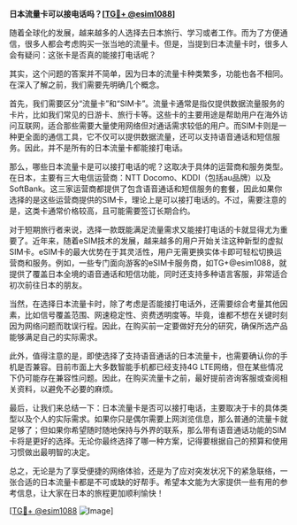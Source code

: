 **日本流量卡可以接电话吗？[[TG💪+ @esim1088](https://t.me/s/esim1088)]**

随着全球化的发展，越来越多的人选择去日本旅行、学习或者工作。而为了方便通信，很多人都会考虑购买一张当地的流量卡。但是，当提到日本流量卡时，很多人会有疑问：这张卡是否真的能接打电话呢？

其实，这个问题的答案并不简单，因为日本的流量卡种类繁多，功能也各不相同。在深入了解之前，我们需要先明确几个概念。

首先，我们需要区分“流量卡”和“SIM卡”。流量卡通常是指仅提供数据流量服务的卡片，比如我们常见的日游卡、旅行卡等。这些卡的主要用途是帮助用户在海外访问互联网，适合那些需要大量使用网络但对通话需求较低的用户。而SIM卡则是一种更全面的通信工具，它不仅可以提供数据流量，还可以支持语音通话和短信服务。因此，并不是所有的日本流量卡都能接打电话。

那么，哪些日本流量卡是可以接打电话的呢？这取决于具体的运营商和服务类型。在日本，主要有三大电信运营商：NTT Docomo、KDDI（包括au品牌）以及SoftBank。这三家运营商都提供了包含语音通话和短信服务的套餐，因此如果你选择的是这些运营商提供的SIM卡，理论上是可以接打电话的。不过，需要注意的是，这类卡通常价格较高，且可能需要签订长期合约。

对于短期旅行者来说，选择一款既能满足流量需求又能接打电话的卡就显得尤为重要了。近年来，随着eSIM技术的发展，越来越多的用户开始关注这种新型的虚拟SIM卡。eSIM卡的最大优势在于其灵活性，用户无需更换实体卡即可轻松切换运营商和服务。例如，一些专门面向游客的eSIM卡服务商，如TG+@esim1088，就提供了覆盖日本全境的语音通话和短信功能，同时还支持多种语言客服，非常适合初次前往日本的朋友。

当然，在选择日本流量卡时，除了考虑是否能接打电话外，还需要综合考量其他因素，比如信号覆盖范围、网速稳定性、资费透明度等。毕竟，谁都不想在关键时刻因为网络问题而耽误行程。因此，在购买前一定要做好充分的研究，确保所选产品能够满足自己的实际需求。

此外，值得注意的是，即使选择了支持语音通话的日本流量卡，也需要确认你的手机是否兼容。目前市面上大多数智能手机都已经支持4G LTE网络，但在某些情况下仍可能存在兼容性问题。因此，在购买流量卡之前，最好提前咨询客服或查阅相关资料，以避免不必要的麻烦。

最后，让我们来总结一下：日本流量卡是否可以接打电话，主要取决于卡的具体类型以及个人的实际需求。如果你只是偶尔需要上网浏览信息，那么普通的流量卡就足够了；但如果你希望随时随地保持与外界的联系，那么带有语音通话功能的SIM卡将是更好的选择。无论你最终选择了哪一种方案，记得要根据自己的预算和使用习惯做出最明智的决定。

总之，无论是为了享受便捷的网络体验，还是为了应对突发状况下的紧急联络，一张合适的日本流量卡都是不可或缺的好帮手。希望本文能为大家提供一些有用的参考信息，让大家在日本的旅程更加顺利愉快！

[[TG💪+ @esim1088](https://t.me/s/esim1088) ![Image](https://i.postimg.cc/4NQfJmqS/Snipaste-2025-05-13-00-14-12.png)]
